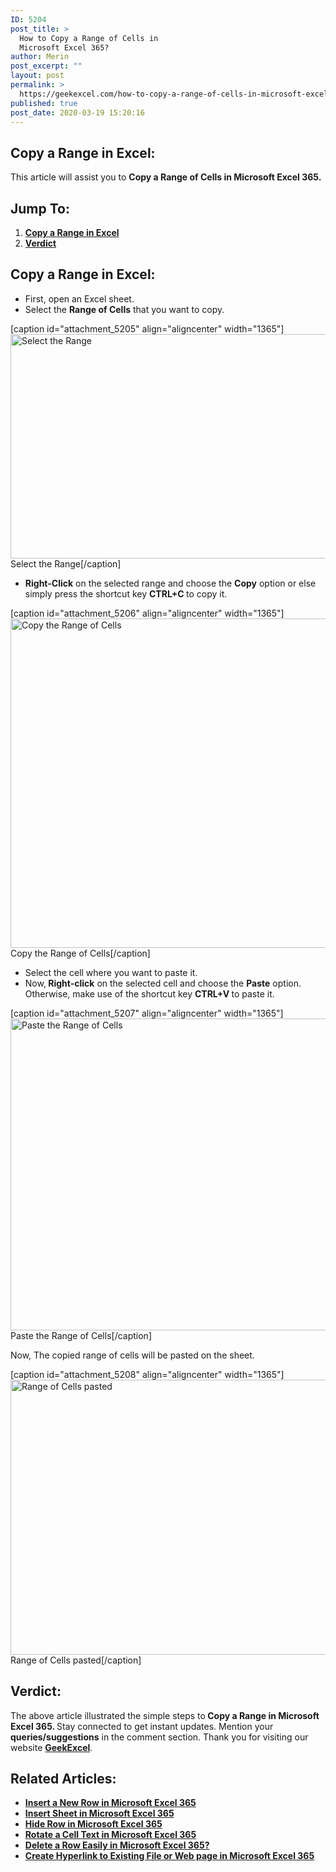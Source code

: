 ```yaml
---
ID: 5204
post_title: >
  How to Copy a Range of Cells in
  Microsoft Excel 365?
author: Merin
post_excerpt: ""
layout: post
permalink: >
  https://geekexcel.com/how-to-copy-a-range-of-cells-in-microsoft-excel-365/
published: true
post_date: 2020-03-19 15:20:16
---
```

<h2>Copy a Range in Excel:</h2>
This article will assist you to <strong>Copy a Range of Cells in Microsoft Excel 365.</strong>
<h2>Jump To:</h2>
<ol>
 	<li><a href="#1"><strong>Copy a Range in Excel</strong></a></li>
 	<li><strong><a href="#3">Verdict</a></strong></li>
</ol>
<h2 id="1">Copy a Range in Excel:</h2>
<ul>
 	<li>First, open an Excel sheet.</li>
 	<li>Select the <strong>Range of Cells</strong> that you want to copy.</li>
</ul>
[caption id="attachment_5205" align="aligncenter" width="1365"]<img class="size-full wp-image-5205" src="https://geekexcel.com/wp-content/uploads/2020/03/Screenshot_1-61.png" alt="Select the Range" width="1365" height="359" /> Select the Range[/caption]
<ul>
 	<li><strong>Right-Click</strong> on the selected range and choose the <strong>Copy</strong> option or else simply press the shortcut key <strong>CTRL+C </strong>to copy it.</li>
</ul>
[caption id="attachment_5206" align="aligncenter" width="1365"]<img class="size-full wp-image-5206" src="https://geekexcel.com/wp-content/uploads/2020/03/Screenshot_4-42.png" alt="Copy the Range of Cells" width="1365" height="527" /> Copy the Range of Cells[/caption]
<ul>
 	<li>Select the cell where you want to paste it.</li>
 	<li>Now,<strong> Right-click</strong> on the selected cell and choose the <strong>Paste</strong> option. Otherwise, make use of the shortcut key <strong>CTRL+V </strong>to paste it.</li>
</ul>
[caption id="attachment_5207" align="aligncenter" width="1365"]<img class="size-full wp-image-5207" src="https://geekexcel.com/wp-content/uploads/2020/03/Screenshot_2-59.png" alt="Paste the Range of Cells" width="1365" height="499" /> Paste the Range of Cells[/caption]

Now, The copied range of cells will be pasted on the sheet.

[caption id="attachment_5208" align="aligncenter" width="1365"]<img class="size-full wp-image-5208" src="https://geekexcel.com/wp-content/uploads/2020/03/Screenshot_3-57.png" alt="Range of Cells pasted" width="1365" height="440" /> Range of Cells pasted[/caption]
<h2 id="2">Verdict:</h2>
The above article illustrated the simple steps to<strong> Copy a Range in Microsoft Excel 365. </strong>Stay connected to get instant updates. Mention your <strong>queries/suggestions</strong> in the comment section. Thank you for visiting our website <a href="https://geekexcel.com/"><strong>GeekExcel</strong></a>.
<h2>Related Articles:</h2>
<ul>
 	<li><strong><a class="LinkSuggestion__Link-sc-1mdih4x-2 jZPuuT" href="https://geekexcel.com/how-to-insert-a-new-row-in-microsoft-excel-365/" target="_blank" rel="noopener noreferrer">Insert a New Row in Microsoft Excel 365</a></strong></li>
 	<li><strong><a class="LinkSuggestion__Link-sc-1mdih4x-2 jZPuuT" href="https://geekexcel.com/how-to-insert-sheet-in-microsoft-excel-365/" target="_blank" rel="noopener noreferrer">Insert Sheet in Microsoft Excel 365</a></strong></li>
 	<li><strong><a class="LinkSuggestion__Link-sc-1mdih4x-2 jZPuuT" href="https://geekexcel.com/how-to-hide-row-in-microsoft-excel-365/" target="_blank" rel="noopener noreferrer">Hide Row in Microsoft Excel 365</a></strong></li>
 	<li><strong><a class="LinkSuggestion__Link-sc-1mdih4x-2 jZPuuT" href="https://geekexcel.com/how-to-rotate-a-cell-text-in-microsoft-excel-365/" target="_blank" rel="noopener noreferrer">Rotate a Cell Text in Microsoft Excel 365</a></strong></li>
 	<li><strong><a class="LinkSuggestion__Link-sc-1mdih4x-2 jZPuuT" href="https://geekexcel.com/how-to-delete-a-row-easily-in-microsoft-excel-365/" target="_blank" rel="noopener noreferrer">Delete a Row Easily in Microsoft Excel 365?</a></strong></li>
 	<li><strong><a class="LinkSuggestion__Link-sc-1mdih4x-2 jZPuuT" href="https://geekexcel.com/create-hyperlink-to-existing-file-or-web-page-in-microsoft-excel-365/" target="_blank" rel="noopener noreferrer">Create Hyperlink to Existing File or Web page in Microsoft Excel 365</a></strong></li>
</ul>
